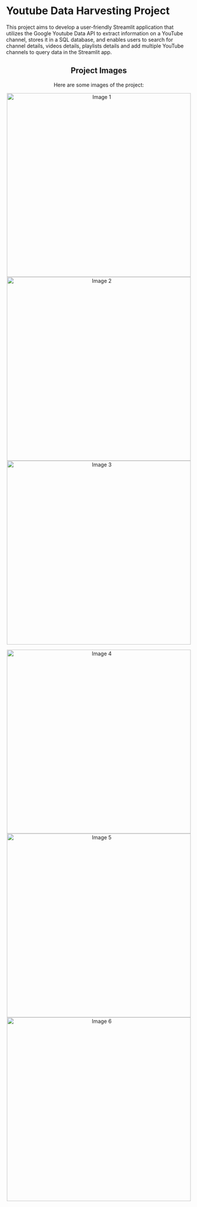 # Youtube Data Harvesting Project

This project aims to develop a user-friendly Streamlit application that utilizes the Google Youtube Data API to extract information on a YouTube channel, stores it in a SQL database, and enables users to search for channel details, videos details, playlists details and add multiple YouTube channels to query data in the Streamlit app.


<div align="center">
    <h2>Project Images </h2>
    <p>Here are some images of the project:</p>
    <p>
        <img src="https://github.com/Gaurav-poddar/Youtube-Data-Harvesting-Project/assets/95626408/3eff3f6d-5ac3-4d41-8cf4-4158c3c42c6a" alt="Image 1" width="500" />
        <img src="https://github.com/Gaurav-poddar/Youtube-Data-Harvesting-Project/assets/95626408/624abdc0-2d4d-42fd-943d-199a4f180707" alt="Image 2" width="500" />
      <img src="https://github.com/Gaurav-poddar/Youtube-Data-Harvesting-Project/assets/95626408/a150c162-0d97-488f-8923-bc203945b345" alt="Image 3" width="500" />
    </p>
   <p style="text-align: center">
        <img src="https://github.com/Gaurav-poddar/Youtube-Data-Harvesting-Project/assets/95626408/54e871cc-7c8a-4cd5-9768-916a8fbf4aae" alt="Image 4" width="500" />
        <img src="https://github.com/Gaurav-poddar/Youtube-Data-Harvesting-Project/assets/95626408/e5ae4a6d-1376-4679-a344-5247ea74892e" alt="Image 5" width="500" />
        <img src="https://github.com/Gaurav-poddar/Youtube-Data-Harvesting-Project/assets/95626408/39e9d223-bdca-4ae5-bc92-8a340f75028f" alt="Image 6" width="500" />
    </p> 
</div>
